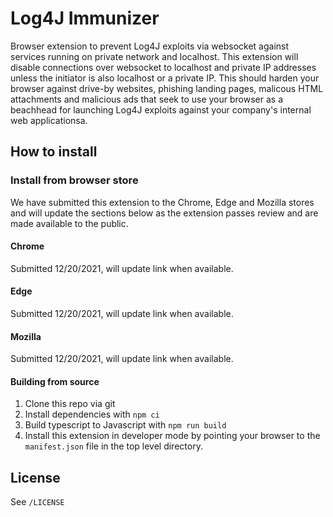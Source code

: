 # Log4J Immunizer

Browser extension to prevent Log4J exploits via websocket against services running on private network and localhost. This extension will disable connections over websocket to localhost and private IP addresses unless the initiator is also localhost or a private IP. This should harden your browser against drive-by websites, phishing landing pages, malicous HTML attachments and malicious ads that seek to use your browser as a beachhead for launching Log4J exploits against your company's internal web applicationsa.

## How to install

### Install from browser store

We have submitted this extension to the Chrome, Edge and Mozilla stores and will update the sections below as the extension passes review and are made available to the public.

#### Chrome

Submitted 12/20/2021, will update link when available.

#### Edge

Submitted 12/20/2021, will update link when available.

#### Mozilla

Submitted 12/20/2021, will update link when available.

#### Building from source

1. Clone this repo via git
2. Install dependencies with `npm ci`
3. Build typescript to Javascript with `npm run build`
4. Install this extension in developer mode by pointing your browser to the `manifest.json` file in the top level directory.

## License

See `/LICENSE`
